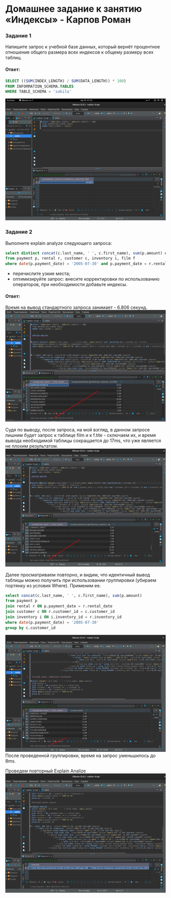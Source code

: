 # Домашнее задание к занятию «Индексы» - Карпов Роман

### Задание 1

Напишите запрос к учебной базе данных, который вернёт процентное отношение общего размера всех индексов к общему размеру всех таблиц.

#### Ответ: 

```sql
SELECT ((SUM(INDEX_LENGTH) / SUM(DATA_LENGTH)) * 100) 
FROM INFORMATION_SCHEMA.TABLES
WHERE TABLE_SCHEMA = 'sakila'
```
![Скрин](https://github.com/Karhq/12.5_hw_indexes/blob/main/Nom1.png)

### Задание 2

Выполните explain analyze следующего запроса:
```sql
select distinct concat(c.last_name, ' ', c.first_name), sum(p.amount) over (partition by c.customer_id, f.title)
from payment p, rental r, customer c, inventory i, film f
where date(p.payment_date) = '2005-07-30' and p.payment_date = r.rental_date and r.customer_id = c.customer_id and i.inventory_id = r.inventory_id
```
- перечислите узкие места;
- оптимизируйте запрос: внесите корректировки по использованию операторов, при необходимости добавьте индексы.


#### Ответ: 

Время на вывод стандартного запроса занимает - 6.806 секунд.  
![Скрин](https://github.com/Karhq/12.5_hw_indexes/blob/main/Nom2.png)  

Судя по выводу, после запроса, на мой взгляд, в данном запросе лишним будет запрос к таблице film и к f.tite - сключаем их, и время вывода необходимой таблицы сокращается до 17ms, что уже является не плохим результатом.   
![Скрин](https://github.com/Karhq/12.5_hw_indexes/blob/main/Nom3.png)  

Далее просматриваем повторно, и видим, что идентичный вывод таблицы можно получить при использовании группировки (убираем портянку из условия Where). Применим ее. 
```sql
select concat(c.last_name, ' ', c.first_name), sum(p.amount)
from payment p
join rental r ON p.payment_date = r.rental_date
join customer c ON r.customer_id = c.customer_id
join inventory i ON i.inventory_id = r.inventory_id
where date(p.payment_date) = '2005-07-30'
group by c.customer_id
```
![Скрин](https://github.com/Karhq/12.5_hw_indexes/blob/main/Nom4.png)  
После проведенной группировки, время на запрос уменьшилось до 8ms.

Проведем повторный Explain Analize
![Скрин](https://github.com/Karhq/12.5_hw_indexes/blob/main/Nom6.png)  
